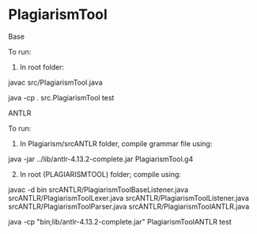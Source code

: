 # PlagiarismTool

Base 

To run:

1. In root folder:

javac src/PlagiarismTool.java 

java -cp . src.PlagiarismTool test



ANTLR

To run:

1. In Plagiarism/srcANTLR folder, compile grammar file using:

java -jar ../lib/antlr-4.13.2-complete.jar PlagiarismTool.g4

2. In root (PLAGIARISMTOOL) folder; compile using:

javac -d bin srcANTLR/PlagiarismToolBaseListener.java srcANTLR/PlagiarismToolLexer.java srcANTLR/PlagiarismToolListener.java srcANTLR/PlagiarismToolParser.java srcANTLR/PlagiarismToolANTLR.java
 
java -cp "bin;lib/antlr-4.13.2-complete.jar" PlagiarismToolANTLR test
